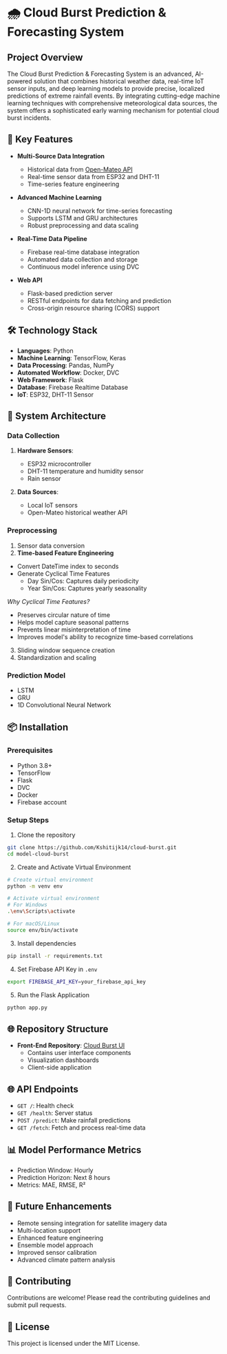 # 🌧️ Cloud Burst Prediction & Forecasting System

## Project Overview

The Cloud Burst Prediction & Forecasting System is an advanced, AI-powered solution that combines historical weather data, real-time IoT sensor inputs, and deep learning models to provide precise, localized predictions of extreme rainfall events. By integrating cutting-edge machine learning techniques with comprehensive meteorological data sources, the system offers a sophisticated early warning mechanism for potential cloud burst incidents.

## 🚀 Key Features

- **Multi-Source Data Integration**
  - Historical data from [Open-Mateo API](https://open-meteo.com/en/docs/historical-weather-api)
  - Real-time sensor data from ESP32 and DHT-11
  - Time-series feature engineering

- **Advanced Machine Learning**
  - CNN-1D neural network for time-series forecasting
  - Supports LSTM and GRU architectures
  - Robust preprocessing and data scaling

- **Real-Time Data Pipeline**
  - Firebase real-time database integration
  - Automated data collection and storage
  - Continuous model inference using DVC

- **Web API**
  - Flask-based prediction server
  - RESTful endpoints for data fetching and prediction
  - Cross-origin resource sharing (CORS) support

## 🛠 Technology Stack

- **Languages**: Python
- **Machine Learning**: TensorFlow, Keras
- **Data Processing**: Pandas, NumPy
- **Automated Workflow**: Docker, DVC
- **Web Framework**: Flask
- **Database**: Firebase Realtime Database
- **IoT**: ESP32, DHT-11 Sensor

## 🔧 System Architecture

### Data Collection
1. **Hardware Sensors**: 
   - ESP32 microcontroller
   - DHT-11 temperature and humidity sensor
   - Rain sensor
   
2. **Data Sources**:
   - Local IoT sensors
   - Open-Mateo historical weather API

### Preprocessing
1. Sensor data conversion
2. **Time-based Feature Engineering**
  - Convert DateTime index to seconds
  - Generate Cyclical Time Features
    * Day Sin/Cos: Captures daily periodicity
    * Year Sin/Cos: Captures yearly seasonality
  
  *Why Cyclical Time Features?*
  - Preserves circular nature of time
  - Helps model capture seasonal patterns
  - Prevents linear misinterpretation of time
  - Improves model's ability to recognize time-based correlations

3. Sliding window sequence creation
4. Standardization and scaling

### Prediction Model
- LSTM
- GRU
- 1D Convolutional Neural Network

## 📦 Installation

### Prerequisites
- Python 3.8+
- TensorFlow
- Flask
- DVC
- Docker
- Firebase account

### Setup Steps
1. Clone the repository
```bash
git clone https://github.com/Kshitijk14/cloud-burst.git
cd model-cloud-burst
```

2. Create and Activate Virtual Environment
```bash
# Create virtual environment
python -m venv env

# Activate virtual environment
# For Windows
.\env\Scripts\activate

# For macOS/Linux
source env/bin/activate
```

3. Install dependencies
```bash
pip install -r requirements.txt
```

4. Set Firebase API Key in `.env`
```bash
export FIREBASE_API_KEY=your_firebase_api_key
```

5. Run the Flask Application
```bash
python app.py
```

## 🌐 Repository Structure

- **Front-End Repository**: [Cloud Burst UI](https://github.com/Kshitijk14/cloud-burst)
  - Contains user interface components
  - Visualization dashboards
  - Client-side application

## 🌐 API Endpoints

- `GET /`: Health check
- `GET /health`: Server status
- `POST /predict`: Make rainfall predictions
- `GET /fetch`: Fetch and process real-time data

## 📊 Model Performance Metrics

- Prediction Window: Hourly
- Prediction Horizon: Next 8 hours
- Metrics: MAE, RMSE, R²

## 🔬 Future Enhancements
- Remote sensing integration for satellite imagery data
- Multi-location support
- Enhanced feature engineering
- Ensemble model approach
- Improved sensor calibration
- Advanced climate pattern analysis

## 🤝 Contributing

Contributions are welcome! Please read the contributing guidelines and submit pull requests.

## 📄 License

This project is licensed under the MIT License.
